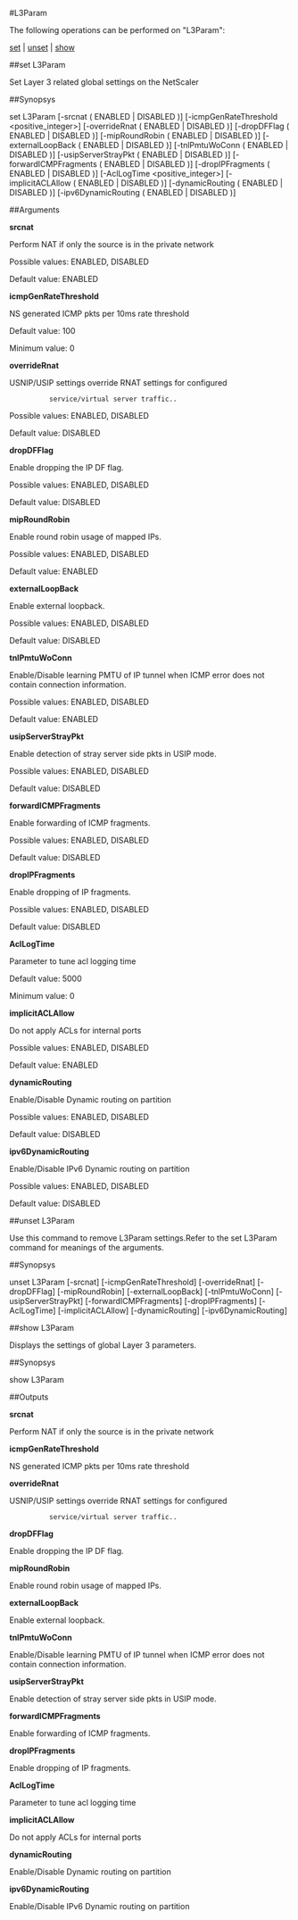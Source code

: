 #L3Param

The following operations can be performed on "L3Param":


[set](#set-l3param) | [unset](#unset-l3param) | [show](#show-l3param)

##set L3Param

Set Layer 3 related global settings on the NetScaler


##Synopsys

set L3Param [-srcnat ( ENABLED | DISABLED )] [-icmpGenRateThreshold &lt;positive_integer>] [-overrideRnat ( ENABLED | DISABLED )] [-dropDFFlag ( ENABLED | DISABLED )] [-mipRoundRobin ( ENABLED | DISABLED )] [-externalLoopBack ( ENABLED | DISABLED )] [-tnlPmtuWoConn ( ENABLED | DISABLED )] [-usipServerStrayPkt ( ENABLED | DISABLED )] [-forwardICMPFragments ( ENABLED | DISABLED )] [-dropIPFragments ( ENABLED | DISABLED )] [-AclLogTime &lt;positive_integer>] [-implicitACLAllow ( ENABLED | DISABLED )] [-dynamicRouting ( ENABLED | DISABLED )] [-ipv6DynamicRouting ( ENABLED | DISABLED )]


##Arguments

<b>srcnat</b>
Perform NAT if only the source is in the private network
Possible values: ENABLED, DISABLED
Default value: ENABLED

<b>icmpGenRateThreshold</b>
NS generated ICMP pkts per 10ms rate threshold
Default value: 100
Minimum value: 0

<b>overrideRnat</b>
USNIP/USIP settings override RNAT settings for configured
              service/virtual server traffic.. 
Possible values: ENABLED, DISABLED
Default value: DISABLED

<b>dropDFFlag</b>
Enable dropping the IP DF flag.
Possible values: ENABLED, DISABLED
Default value: DISABLED

<b>mipRoundRobin</b>
Enable round robin usage of mapped IPs.
Possible values: ENABLED, DISABLED
Default value: ENABLED

<b>externalLoopBack</b>
Enable external loopback.
Possible values: ENABLED, DISABLED
Default value: DISABLED

<b>tnlPmtuWoConn</b>
Enable/Disable learning PMTU of IP tunnel when ICMP error does not contain connection information.
Possible values: ENABLED, DISABLED
Default value: ENABLED

<b>usipServerStrayPkt</b>
Enable detection of stray server side pkts in USIP mode.
Possible values: ENABLED, DISABLED
Default value: DISABLED

<b>forwardICMPFragments</b>
Enable forwarding of ICMP fragments.
Possible values: ENABLED, DISABLED
Default value: DISABLED

<b>dropIPFragments</b>
Enable dropping of IP fragments.
Possible values: ENABLED, DISABLED
Default value: DISABLED

<b>AclLogTime</b>
Parameter to tune acl logging time
Default value: 5000
Minimum value: 0

<b>implicitACLAllow</b>
Do not apply ACLs for internal ports
Possible values: ENABLED, DISABLED
Default value: ENABLED

<b>dynamicRouting</b>
Enable/Disable Dynamic routing on partition
Possible values: ENABLED, DISABLED
Default value: DISABLED

<b>ipv6DynamicRouting</b>
Enable/Disable IPv6 Dynamic routing on partition
Possible values: ENABLED, DISABLED
Default value: DISABLED



##unset L3Param

Use this command to remove  L3Param settings.Refer to the set  L3Param command for meanings of the arguments.


##Synopsys

unset L3Param [-srcnat] [-icmpGenRateThreshold] [-overrideRnat] [-dropDFFlag] [-mipRoundRobin] [-externalLoopBack] [-tnlPmtuWoConn] [-usipServerStrayPkt] [-forwardICMPFragments] [-dropIPFragments] [-AclLogTime] [-implicitACLAllow] [-dynamicRouting] [-ipv6DynamicRouting]


##show L3Param

Displays the settings of global Layer 3 parameters.


##Synopsys

show L3Param


##Outputs

<b>srcnat</b>
Perform NAT if only the source is in the private network

<b>icmpGenRateThreshold</b>
NS generated ICMP pkts per 10ms rate threshold

<b>overrideRnat</b>
USNIP/USIP settings override RNAT settings for configured
              service/virtual server traffic..

<b>dropDFFlag</b>
Enable dropping the IP DF flag.

<b>mipRoundRobin</b>
Enable round robin usage of mapped IPs.

<b>externalLoopBack</b>
Enable external loopback.

<b>tnlPmtuWoConn</b>
Enable/Disable learning PMTU of IP tunnel when ICMP error does not contain connection information.

<b>usipServerStrayPkt</b>
Enable detection of stray server side pkts in USIP mode.

<b>forwardICMPFragments</b>
Enable forwarding of ICMP fragments.

<b>dropIPFragments</b>
Enable dropping of IP fragments.

<b>AclLogTime</b>
Parameter to tune acl logging time

<b>implicitACLAllow</b>
Do not apply ACLs for internal ports

<b>dynamicRouting</b>
Enable/Disable Dynamic routing on partition

<b>ipv6DynamicRouting</b>
Enable/Disable IPv6 Dynamic routing on partition




